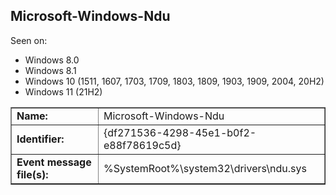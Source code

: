 ## Microsoft-Windows-Ndu

Seen on:
* Windows 8.0
* Windows 8.1
* Windows 10 (1511, 1607, 1703, 1709, 1803, 1809, 1903, 1909, 2004, 20H2)
* Windows 11 (21H2)

<table border="1" class="docutils">
  <tbody>
    <tr>
      <td><b>Name:</b></td>
      <td>Microsoft-Windows-Ndu</td>
    </tr>
    <tr>
      <td><b>Identifier:</b></td>
      <td>{df271536-4298-45e1-b0f2-e88f78619c5d}</td>
    </tr>
    <tr>
      <td><b>Event message file(s):</b></td>
      <td>%SystemRoot%\system32\drivers\ndu.sys</td>
    </tr>
  </tbody>
</table>

&nbsp;

